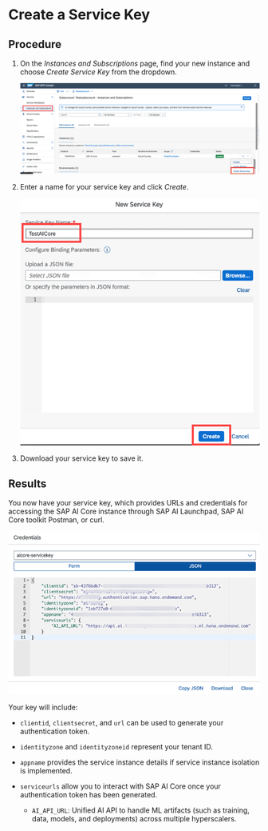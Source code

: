 <!-- loio7323ff4e37ba41c198b06e9669b80920 -->

# Create a Service Key



## Procedure

1.  On the *Instances and Subscriptions* page, find your new instance and choose *Create Service Key* from the dropdown.

    ![](images/View_Service_Instances_7ff0ecc.png)

2.  Enter a name for your service key and click *Create*.

    ![](images/New_Service_Key_0019ba4.png)



3.  Download your service key to save it.




<a name="loio7323ff4e37ba41c198b06e9669b80920__result_wml_znv_p4b"/>

## Results

You now have your service key, which provides URLs and credentials for accessing the SAP AI Core instance through SAP AI Launchpad, SAP AI Core toolkit Postman, or curl.

![](images/Service_Key_Credentials_1e1342e.png)

Your key will include:

-   `clientid`, `clientsecret`, and `url` can be used to generate your authentication token.

-   `identityzone` and `identityzoneid` represent your tenant ID.

-   `appname` provides the service instance details if service instance isolation is implemented.

-   `serviceurls` allow you to interact with SAP AI Core once your authentication token has been generated.

    -   `AI_API_URL`: Unified AI API to handle ML artifacts \(such as training, data, models, and deployments\) across multiple hyperscalers.



